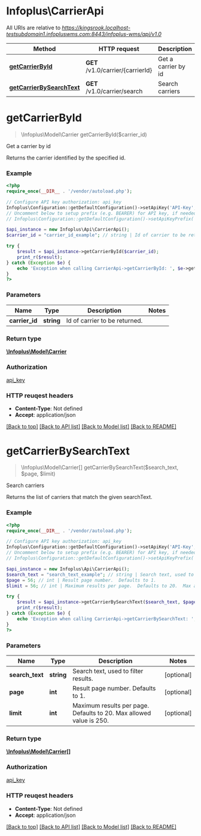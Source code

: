 # Infoplus\CarrierApi

All URIs are relative to *https://kingsrook.localhost-testsubdomain1.infopluswms.com:8443/infoplus-wms/api/v1.0*

Method | HTTP request | Description
------------- | ------------- | -------------
[**getCarrierById**](CarrierApi.md#getCarrierById) | **GET** /v1.0/carrier/{carrierId} | Get a carrier by id
[**getCarrierBySearchText**](CarrierApi.md#getCarrierBySearchText) | **GET** /v1.0/carrier/search | Search carriers


# **getCarrierById**
> \Infoplus\Model\Carrier getCarrierById($carrier_id)

Get a carrier by id

Returns the carrier identified by the specified id.

### Example 
```php
<?php
require_once(__DIR__ . '/vendor/autoload.php');

// Configure API key authorization: api_key
Infoplus\Configuration::getDefaultConfiguration()->setApiKey('API-Key', 'YOUR_API_KEY');
// Uncomment below to setup prefix (e.g. BEARER) for API key, if needed
// Infoplus\Configuration::getDefaultConfiguration()->setApiKeyPrefix('API-Key', 'BEARER');

$api_instance = new Infoplus\Api\CarrierApi();
$carrier_id = "carrier_id_example"; // string | Id of carrier to be returned.

try { 
    $result = $api_instance->getCarrierById($carrier_id);
    print_r($result);
} catch (Exception $e) {
    echo 'Exception when calling CarrierApi->getCarrierById: ', $e->getMessage(), "\n";
}
?>
```

### Parameters

Name | Type | Description  | Notes
------------- | ------------- | ------------- | -------------
 **carrier_id** | **string**| Id of carrier to be returned. | 

### Return type

[**\Infoplus\Model\Carrier**](Carrier.md)

### Authorization

[api_key](../README.md#api_key)

### HTTP reuqest headers

 - **Content-Type**: Not defined
 - **Accept**: application/json

[[Back to top]](#) [[Back to API list]](../README.md#documentation-for-api-endpoints) [[Back to Model list]](../README.md#documentation-for-models) [[Back to README]](../README.md)

# **getCarrierBySearchText**
> \Infoplus\Model\Carrier[] getCarrierBySearchText($search_text, $page, $limit)

Search carriers

Returns the list of carriers that match the given searchText.

### Example 
```php
<?php
require_once(__DIR__ . '/vendor/autoload.php');

// Configure API key authorization: api_key
Infoplus\Configuration::getDefaultConfiguration()->setApiKey('API-Key', 'YOUR_API_KEY');
// Uncomment below to setup prefix (e.g. BEARER) for API key, if needed
// Infoplus\Configuration::getDefaultConfiguration()->setApiKeyPrefix('API-Key', 'BEARER');

$api_instance = new Infoplus\Api\CarrierApi();
$search_text = "search_text_example"; // string | Search text, used to filter results.
$page = 56; // int | Result page number.  Defaults to 1.
$limit = 56; // int | Maximum results per page.  Defaults to 20.  Max allowed value is 250.

try { 
    $result = $api_instance->getCarrierBySearchText($search_text, $page, $limit);
    print_r($result);
} catch (Exception $e) {
    echo 'Exception when calling CarrierApi->getCarrierBySearchText: ', $e->getMessage(), "\n";
}
?>
```

### Parameters

Name | Type | Description  | Notes
------------- | ------------- | ------------- | -------------
 **search_text** | **string**| Search text, used to filter results. | [optional] 
 **page** | **int**| Result page number.  Defaults to 1. | [optional] 
 **limit** | **int**| Maximum results per page.  Defaults to 20.  Max allowed value is 250. | [optional] 

### Return type

[**\Infoplus\Model\Carrier[]**](Carrier.md)

### Authorization

[api_key](../README.md#api_key)

### HTTP reuqest headers

 - **Content-Type**: Not defined
 - **Accept**: application/json

[[Back to top]](#) [[Back to API list]](../README.md#documentation-for-api-endpoints) [[Back to Model list]](../README.md#documentation-for-models) [[Back to README]](../README.md)

